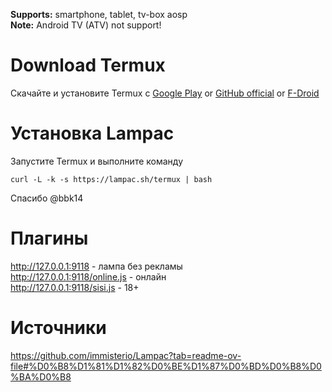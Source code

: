 <b>Supports:</b> smartphone, tablet, tv-box aosp
<br><b>Note:</b> Android TV (ATV) not support! 

# Download Termux
Скачайте и установите Termux с <a href="https://play.google.com/store/apps/details?id=com.termux&hl=ru" target="_blank">Google Play</a> or <a href="https://github.com/termux/termux-app/releases" target="_blank">GitHub official</a>  or  <a href="https://f-droid.org/ru/packages/com.termux/" target="_blank">F-Droid</a>

# Установка Lampac
Запустите Termux и выполните команду
```
curl -L -k -s https://lampac.sh/termux | bash
```
Спасибо @bbk14

# Плагины
http://127.0.0.1:9118 - лампа без рекламы<br>
http://127.0.0.1:9118/online.js - онлайн <br>
http://127.0.0.1:9118/sisi.js - 18+

# Источники
https://github.com/immisterio/Lampac?tab=readme-ov-file#%D0%B8%D1%81%D1%82%D0%BE%D1%87%D0%BD%D0%B8%D0%BA%D0%B8